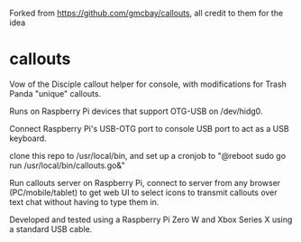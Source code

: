 Forked from https://github.com/gmcbay/callouts, all credit to them for the idea

# callouts
Vow of the Disciple callout helper for console, with modifications for Trash Panda "unique" callouts.

Runs on Raspberry Pi devices that support OTG-USB on /dev/hidg0.  

Connect Raspberry Pi's USB-OTG port to console USB port to act as a USB keyboard.

clone this repo to /usr/local/bin, and set up a cronjob to "@reboot sudo go run /usr/local/bin/callouts.go&"

Run callouts server on Raspberry Pi, connect to server from any browser 
(PC/mobile/tablet) to get web UI to select icons to transmit callouts over text chat without having to type them in.



Developed and tested using a Raspberry Pi Zero W and Xbox Series X using a standard USB cable.



